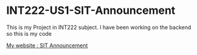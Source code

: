 # INT222-US1-SIT-Announcement
This is my Project in INT222 subject. I have been working on the backend so this is my code 

[My website : SIT Announcement](https://intproj22.sit.kmutt.ac.th/us1/admin/user)

